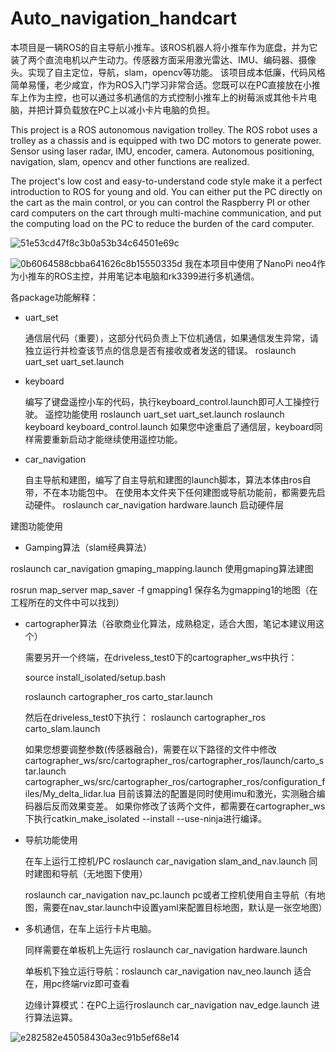 # Auto_navigation_handcart
  本项目是一辆ROS的自主导航小推车。该ROS机器人将小推车作为底盘，并为它装了两个直流电机以产生动力。传感器方面采用激光雷达、IMU、编码器、摄像头。实现了自主定位，导航，slam，opencv等功能。
  该项目成本低廉，代码风格简单易懂，老少咸宜，作为ROS入门学习非常合适。您既可以在PC直接放在小推车上作为主控，也可以通过多机通信的方式控制小推车上的树莓派或其他卡片电脑，并把计算负载放在PC上以减小卡片电脑的负担。

  This project is a ROS autonomous navigation trolley. The ROS robot uses a trolley as a chassis and is equipped with two DC motors to generate power. Sensor using laser radar, IMU, encoder, camera. Autonomous positioning, navigation, slam, opencv and other functions are realized.

  The project's low cost and easy-to-understand code style make it a perfect introduction to ROS for young and old. You can either put the PC directly on the cart as the main control, or you can control the Raspberry PI or other card computers on the cart through multi-machine communication, and put the computing load on the PC to reduce the burden of the card computer.

![51e53cd47f8c3b0a53b34c64501e69c](https://user-images.githubusercontent.com/84019859/232469754-c3c7c19c-d5f9-486c-8619-1b0e48ae8898.jpg)

![0b6064588cbba641626c8b15550335d](https://user-images.githubusercontent.com/84019859/232471225-f9c6c752-f861-4264-8d00-b0f86028b281.png)
  我在本项目中使用了NanoPi neo4作为小推车的ROS主控，并用笔记本电脑和rk3399进行多机通信。




各package功能解释：

- uart_set

  通信层代码（重要），这部分代码负责上下位机通信，如果通信发生异常，请独立运行并检查该节点的信息是否有接收或者发送的错误。
roslaunch uart_set uart_set.launch 


- keyboard

  编写了键盘遥控小车的代码，执行keyboard_control.launch即可人工操控行驶。
遥控功能使用
roslaunch uart_set uart_set.launch
roslaunch keyboard keyboard_control.launch 
如果您中途重启了通信层，keyboard同样需要重新启动才能继续使用遥控功能。


- car_navigation 
  
  自主导航和建图，编写了自主导航和建图的launch脚本，算法本体由ros自带，不在本功能包中。
在使用本文件夹下任何建图或导航功能前，都需要先启动硬件。
roslaunch car_navigation hardware.launch 启动硬件层

建图功能使用

- Gamping算法（slam经典算法）

roslaunch car_navigation gmaping_mapping.launch 使用gmaping算法建图

rosrun map_server map_saver -f gmapping1 保存名为gmapping1的地图（在工程所在的文件中可以找到）

- cartographer算法（谷歌商业化算法，成熟稳定，适合大图，笔记本建议用这个）

  需要另开一个终端，在driveless_test0下的cartographer_ws中执行：

  source install_isolated/setup.bash

  roslaunch cartographer_ros carto_star.launch
  
  然后在driveless_test0下执行：
roslaunch cartographer_ros carto_slam.launch

  如果您想要调整参数(传感器融合)，需要在以下路径的文件中修改
  cartographer_ws/src/cartographer_ros/cartographer_ros/launch/carto_star.launch
  cartographer_ws/src/cartographer_ros/cartographer_ros/configuration_files/My_delta_lidar.lua
  目前该算法的配置是同时使用imu和激光，实测融合编码器后反而效果变差。
  如果你修改了该两个文件，都需要在cartographer_ws下执行catkin_make_isolated --install --use-ninja进行编译。


- 导航功能使用

  在车上运行工控机/PC
  roslaunch car_navigation slam_and_nav.launch 同时建图和导航（无地图下使用）

  roslaunch car_navigation nav_pc.launch  pc或者工控机使用自主导航（有地图，需要在nav_star.launch中设置yaml来配置目标地图，默认是一张空地图）

- 多机通信，在车上运行卡片电脑。

  同样需要在单板机上先运行 roslaunch car_navigation hardware.launch

  单板机下独立运行导航：roslaunch car_navigation nav_neo.launch 适合在，用pc终端rviz即可查看

  边缘计算模式：在PC上运行roslaunch car_navigation nav_edge.launch 进行算法运算。

![e282582e45058430a3ec91b5ef68e14](https://user-images.githubusercontent.com/84019859/232469930-fcb0ad56-5f2d-4548-8096-922f7cd20c88.png)
